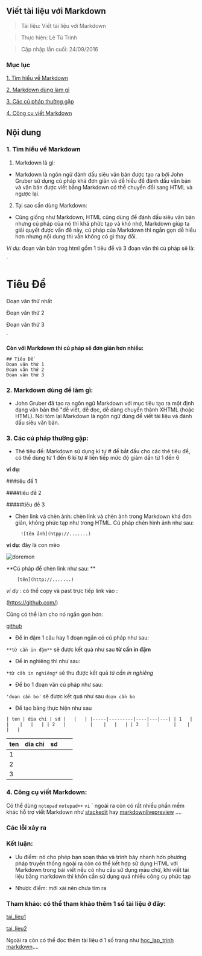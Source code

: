 ## Viết tài liệu với Markdown

> Tài liệu: Viết tài liệu với Markdown

> Thực hiện: Lê Tú Trinh

> Cập nhập lần cuối: 24/09/2016


### Mục lục

[1. Tìm hiểu về Markdown](#Markdown)

[2. Markdown dùng làm gì](#congdung)

[3. Các cú pháp thường gặp](#cuphap)

[4. Công cụ viết Markdown](#congcu)


## Nội dung


<a name="Markdown"></a>
### 1. Tìm hiểu về Markdown

1. Markdown là gì: 
 
- Markdown là ngôn ngữ đánh dấu siêu văn bản được tạo ra bởi John Gruber sử dụng cú pháp khá đơn giản và dễ hiểu để đánh dấu văn bản và văn bản được viết bằng Markdown có thể chuyển đổi sang HTML và ngược lại.

2. Tại sao cần dùng Markdown:

- Cũng giống như Markdown, HTML cũng dùng để đánh dấu siêu văn bản nhưng cú pháp của nó thì khá phức tạp và khó nhớ, Markdown giúp ta giải quyết được vấn đề này, cú pháp của Markdown thì ngắn gọn dễ hiểu hơn nhưng nội dung thì vẫn không có gì thay đổi.

*Ví dụ*: đoạn văn bản trog html gồm 1 tiêu đề và 3 đoạn văn thì cú pháp sẽ là:

`<h1>Tiêu Đề</h1>
<p>Đoạn văn thứ nhất</p>
<p>Đoạn văn thứ 2</p>
<p>Đoạn văn thứ 3</p>`

**Còn với Markdown thì cú pháp sẽ đơn giản hơn nhiều:**
```
## Tiêu Đề
Đoạn văn thứ 1
Đoạn văn thứ 2
Đoạn văn thứ 3
```
<a name="congdung"></a>
### 2. Markdown dùng để làm gì: 

- John Gruber đã tạo ra ngôn ngữ Markdown với mục tiêu tạo ra một định dạng văn bản thô "dễ viết, dễ đọc, dễ dàng chuyển thành XHTML (hoặc HTML). Nói tóm lại Markdown là ngôn ngữ dùng để viết tài liệu và đánh dấu siêu văn bản.

<a name="cuphap"></a>
### 3. Các cú pháp thường gặp:

 - Thẻ tiêu đề: Markdown sử dụng kí tự # để bắt đầu cho các thẻ tiêu để, có thể dùng từ 1 đến 6 kí tự # liên tiếp mức độ giảm dần từ 1 đến 6

**ví dụ**:	

###tiêu đề 1

####tiêu đề 2

#####tiêu đề 3

- Chèn link và chèn ảnh: chèn link và chèn ảnh trong Markdown khá đơn giản, không phức tạp như trong HTML. Cú pháp chèn hình ảnh như sau:

		![tên ảnh](htpp://.......)

**ví dụ**:	 		đây là con mèo


![doremon](http://khohinhnen.com/wp-content/uploads/2015/01/hinh-anh-doremon-17.jpg)

**Cú pháp để chèn link như sau: ** 

		[tên](http://.......)


*ví dụ* : có thể copy và past trực tiếp link vào :

(https://github.com/)

Cũng có thể làm cho nó ngắn gọn hơn:

[github](https://github.com/)

 - Để in đậm 1 câu hay 1 đoạn ngắn có cú pháp như sau:

`**từ cần in đậm**`  sẽ được kết quả như sau **từ cần in đậm**

 - Để in nghiêng thì như sau:

`*từ cần in nghiêng*`  sẽ thu được kết quả *từ cần in nghiêng*


- Để bo 1 đoạn văn cú pháp như sau:

`'đoạn cần bo'`    sẽ được kết quả như sau    `đoạn cần bo`

- Để tạo bảng thực hiện như sau

`| ten | dia chi | sd |   |   |
|-----|---------|----|---|---|
| 1   |         |    |   |   |
| 2   |         |    |   |   |
| 3   |         |    |   |   |`

| ten 	| dia chi 	| sd 	|   	|   	|
|-----	|---------	|----	|---	|---	|
| 1   	|         	|    	|   	|   	|
| 2   	|         	|    	|   	|   	|
| 3   	|         	|    	|   	|   	|

<a name="congcu"></a>
### 4. Công cụ viết Markdown:

Có thể dùng `notepad` `notepad++` `vi` ` ngoài ra còn có rất nhiều phần mềm khác hỗ trợ viết Markdown như [stackedit](https://stackedit.io/editor) hay [markdownlivepreview](http://markdownlivepreview.com/)  ....

### Các lỗi xảy ra

### Kết luận:

- Ưu điểm: nó cho phép bạn soạn thảo và trình bày nhanh hơn phương pháp truyền thống ngoài ra còn có thể kết hợp sử dụng HTML với Markdown trong bài viết nếu có nhu cầu sử dụng màu chữ, khi viết tài liệu bằng markdown thì khồn cần sử dụng quá nhiều công cụ phức tạp

- Nhược điểm: mới xài nên chưa tìm ra


### Tham khảo: có thể tham khảo thêm 1 số tài liệu ở đây:

[tai_lieu1](https://github.com/hocchudong/git-github-for-sysadmin)

[tai_lieu2](https://help.ghost.org/hc/en-us/articles/224410728-Markdown-Guide)

Ngoài ra còn có thể đọc thêm tài liệu ở 1 số trang như [hoc_lap_trinh](http://www.hoclaptrinh.org/bai-viet/Markdown-La-Gi) [markdown](https://vi.wikipedia.org/wiki/Markdown)....

